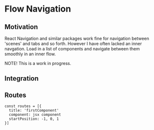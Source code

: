 # Flow Navigation
## Motivation
React Navigation and similar packages work fine for navigation between 'scenes' and tabs and so forth.
However I have often lacked an inner navgation. Load in a list of components and navigate between them
smoothly in an inner flow.

NOTE! This is a work in progress.

## Integration

## Routes

```
const routes = [{
  title: 'firstComponent'
  component: jsx component
  startPosition: -1, 0, 1
}]
```
